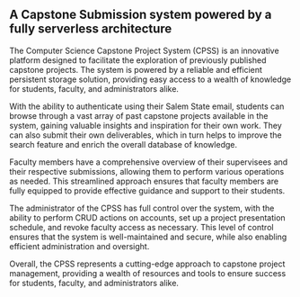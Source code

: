 ## A Capstone Submission system powered by a fully serverless architecture

The Computer Science Capstone Project System (CPSS) is an innovative platform designed to facilitate the exploration of previously published capstone projects. The system is powered by a reliable and efficient persistent storage solution, providing easy access to a wealth of knowledge for students, faculty, and administrators alike.

With the ability to authenticate using their Salem State email, students can browse through a vast array of past capstone projects available in the system, gaining valuable insights and inspiration for their own work. They can also submit their own deliverables, which in turn helps to improve the search feature and enrich the overall database of knowledge.

Faculty members have a comprehensive overview of their supervisees and their respective submissions, allowing them to perform various operations as needed. This streamlined approach ensures that faculty members are fully equipped to provide effective guidance and support to their students.

The administrator of the CPSS has full control over the system, with the ability to perform CRUD actions on accounts, set up a project presentation schedule, and revoke faculty access as necessary. This level of control ensures that the system is well-maintained and secure, while also enabling efficient administration and oversight.

Overall, the CPSS represents a cutting-edge approach to capstone project management, providing a wealth of resources and tools to ensure success for students, faculty, and administrators alike.
